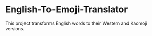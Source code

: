 # English-To-Emoji-Translator
This project transforms English words to their Western and Kaomoji versions.
